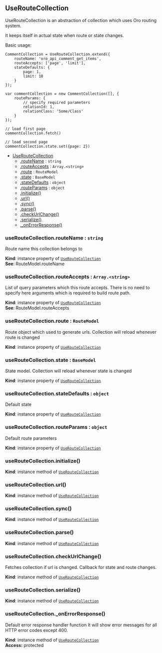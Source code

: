<a name="module_UseRouteCollection"></a>
## UseRouteCollection
UseRouteCollection is an abstraction of collection which uses Oro routing system.

It keeps itself in actual state when route or state changes.

Basic usage:
```
CommentCollection = UseRouteCollection.extend({
    routeName: 'oro_api_comment_get_items',
    routeAccepts: ['page', 'limit'],
    stateDefaults: {
        page: 1,
        limit: 10
    }
});

var commentCollection = new CommentCollection([], {
    routeParams: {
        // specify required parameters
        relationId: 1,
        relationClass: 'Some/Class'
    }
});

// load first page
commentCollection.fetch()

// load second page
commentCollection.state.set({page: 2})
```


* [UseRouteCollection](#module_UseRouteCollection)
  * [.routeName](#module_UseRouteCollection#routeName) : <code>string</code>
  * [.routeAccepts](#module_UseRouteCollection#routeAccepts) : <code>Array.&lt;string&gt;</code>
  * [.route](#module_UseRouteCollection#route) : <code>RouteModel</code>
  * [.state](#module_UseRouteCollection#state) : <code>BaseModel</code>
  * [.stateDefaults](#module_UseRouteCollection#stateDefaults) : <code>object</code>
  * [.routeParams](#module_UseRouteCollection#routeParams) : <code>object</code>
  * [.initialize()](#module_UseRouteCollection#initialize)
  * [.url()](#module_UseRouteCollection#url)
  * [.sync()](#module_UseRouteCollection#sync)
  * [.parse()](#module_UseRouteCollection#parse)
  * [.checkUrlChange()](#module_UseRouteCollection#checkUrlChange)
  * [.serialize()](#module_UseRouteCollection#serialize)
  * [._onErrorResponse()](#module_UseRouteCollection#_onErrorResponse)

<a name="module_UseRouteCollection#routeName"></a>
### useRouteCollection.routeName : <code>string</code>
Route name this collection belongs to

**Kind**: instance property of <code>[UseRouteCollection](#module_UseRouteCollection)</code>  
**See**: RouteModel.routeName  
<a name="module_UseRouteCollection#routeAccepts"></a>
### useRouteCollection.routeAccepts : <code>Array.&lt;string&gt;</code>
List of query parameters which this route accepts.
There is no need to specify here arguments which is required to build route path.

**Kind**: instance property of <code>[UseRouteCollection](#module_UseRouteCollection)</code>  
**See**: RouteModel.routeAccepts  
<a name="module_UseRouteCollection#route"></a>
### useRouteCollection.route : <code>RouteModel</code>
Route object which used to generate urls. Collection will reload whenever route is changed

**Kind**: instance property of <code>[UseRouteCollection](#module_UseRouteCollection)</code>  
<a name="module_UseRouteCollection#state"></a>
### useRouteCollection.state : <code>BaseModel</code>
State model. Collection will reload whenever state is changed

**Kind**: instance property of <code>[UseRouteCollection](#module_UseRouteCollection)</code>  
<a name="module_UseRouteCollection#stateDefaults"></a>
### useRouteCollection.stateDefaults : <code>object</code>
Default state

**Kind**: instance property of <code>[UseRouteCollection](#module_UseRouteCollection)</code>  
<a name="module_UseRouteCollection#routeParams"></a>
### useRouteCollection.routeParams : <code>object</code>
Default route parameters

**Kind**: instance property of <code>[UseRouteCollection](#module_UseRouteCollection)</code>  
<a name="module_UseRouteCollection#initialize"></a>
### useRouteCollection.initialize()
**Kind**: instance method of <code>[UseRouteCollection](#module_UseRouteCollection)</code>  
<a name="module_UseRouteCollection#url"></a>
### useRouteCollection.url()
**Kind**: instance method of <code>[UseRouteCollection](#module_UseRouteCollection)</code>  
<a name="module_UseRouteCollection#sync"></a>
### useRouteCollection.sync()
**Kind**: instance method of <code>[UseRouteCollection](#module_UseRouteCollection)</code>  
<a name="module_UseRouteCollection#parse"></a>
### useRouteCollection.parse()
**Kind**: instance method of <code>[UseRouteCollection](#module_UseRouteCollection)</code>  
<a name="module_UseRouteCollection#checkUrlChange"></a>
### useRouteCollection.checkUrlChange()
Fetches collection if url is changed.
Callback for state and route changes.

**Kind**: instance method of <code>[UseRouteCollection](#module_UseRouteCollection)</code>  
<a name="module_UseRouteCollection#serialize"></a>
### useRouteCollection.serialize()
**Kind**: instance method of <code>[UseRouteCollection](#module_UseRouteCollection)</code>  
<a name="module_UseRouteCollection#_onErrorResponse"></a>
### useRouteCollection._onErrorResponse()
Default error response handler function
It will show error messages for all HTTP error codes except 400.

**Kind**: instance method of <code>[UseRouteCollection](#module_UseRouteCollection)</code>  
**Access:** protected  
